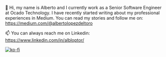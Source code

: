 👋 Hi, my name is Alberto and I currently work as a Senior Software Engineer at Ocado Technology. I have recently started writing about my professional experiences in Medium. You can read my stories and follow me on: https://medium.com/@albertolopezdeltoro

📫 You can always reach me on Linkedin: https://www.linkedin.com/in/albloptor/

[![ko-fi](https://ko-fi.com/img/githubbutton_sm.svg)](https://ko-fi.com/O4O16NXOM)
